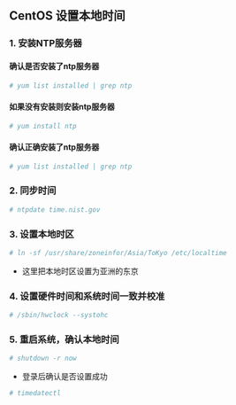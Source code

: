 ## CentOS 设置本地时间

### 1. 安装NTP服务器
#### 确认是否安装了ntp服务器
```sh
# yum list installed | grep ntp
```

#### 如果没有安装则安装ntp服务器
```sh
# yum install ntp
```
#### 确认正确安装了ntp服务器
```sh
# yum list installed | grep ntp
```

### 2. 同步时间
```sh
# ntpdate time.nist.gov
```

### 3. 设置本地时区
```sh
# ln -sf /usr/share/zoneinfor/Asia/ToKyo /etc/localtime
```

+ 这里把本地时区设置为亚洲的东京

### 4. 设置硬件时间和系统时间一致并校准
```sh
# /sbin/hwclock --systohc
```

### 5. 重启系统，确认本地时间
```sh
# shutdown -r now
```

+ 登录后确认是否设置成功

```sh
# timedatectl
```
